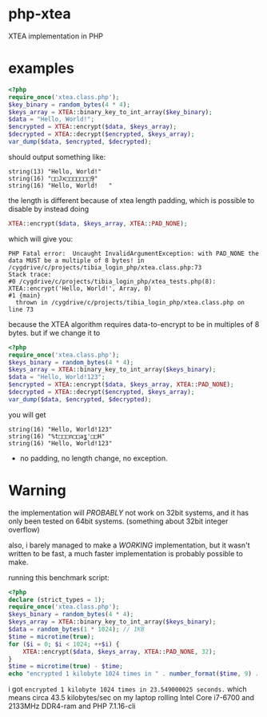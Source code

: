 # php-xtea
XTEA implementation in PHP

# examples

```php
<?php 
require_once('xtea.class.php');
$key_binary = random_bytes(4 * 4);
$keys_array = XTEA::binary_key_to_int_array($key_binary);
$data = "Hello, World!";
$encrypted = XTEA::encrypt($data, $keys_array);
$decrypted = XTEA::decrypt($encrypted, $keys_array);
var_dump($data, $encrypted, $decrypted);
```
should output something like:
```
string(13) "Hello, World!"
string(16) "□□Jx□□□□□□□ܴ9"
string(16) "Hello, World!   "
```
the length is different because of xtea length padding, which is possible to disable by instead doing

```php
XTEA::encrypt($data, $keys_array, XTEA::PAD_NONE);
```
which will give you:

```
PHP Fatal error:  Uncaught InvalidArgumentException: with PAD_NONE the data MUST be a multiple of 8 bytes! in /cygdrive/c/projects/tibia_login_php/xtea.class.php:73
Stack trace:
#0 /cygdrive/c/projects/tibia_login_php/xtea_tests.php(8): XTEA::encrypt('Hello, World!', Array, 0)
#1 {main}
  thrown in /cygdrive/c/projects/tibia_login_php/xtea.class.php on line 73
```
because the XTEA algorithm requires data-to-encrypt to be in multiples of 8 bytes. but if we change it to
```php
<?php 
require_once('xtea.class.php');
$keys_binary = random_bytes(4 * 4);
$keys_array = XTEA::binary_key_to_int_array($keys_binary);
$data = "Hello, World!123";
$encrypted = XTEA::encrypt($data, $keys_array, XTEA::PAD_NONE);
$decrypted = XTEA::decrypt($encrypted, $keys_array);
var_dump($data, $encrypted, $decrypted);

```
you will get 
```
string(16) "Hello, World!123"
string(16) "%t□□□n□□aʓ'□□H"
string(16) "Hello, World!123"
```
- no padding, no length change, no exception.

# Warning

the implementation will *PROBABLY* not work on 32bit systems, and it has only been tested on 64bit systems. (something about 32bit integer overflow)

also, i barely managed to make a *WORKING* implementation, but it wasn't written to be fast, a much faster implementation is probably possible to make.

running this benchmark script:

```php
<?php 
declare (strict_types = 1);
require_once('xtea.class.php');
$keys_binary = random_bytes(4 * 4);
$keys_array = XTEA::binary_key_to_int_array($keys_binary);
$data = random_bytes(1 * 1024); // 1KB
$time = microtime(true);
for ($i = 0; $i < 1024; ++$i) {
    XTEA::encrypt($data, $keys_array, XTEA::PAD_NONE, 32);
}
$time = microtime(true) - $time;
echo "encrypted 1 kilobyte 1024 times in " . number_format($time, 9) . " seconds.\n";
```
i got `encrypted 1 kilobyte 1024 times in 23.549000025 seconds.`
which means circa 43.5 kilobytes/sec on my laptop rolling Intel Core i7-6700 and 2133MHz DDR4-ram and PHP 7.1.16-cli
